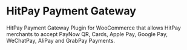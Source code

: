 # HitPay Payment Gateway
HitPay Payment Gateway Plugin for WooCommerce that allows HitPay merchants to accept 
PayNow QR, Cards, Apple Pay, Google Pay, WeChatPay, AliPay and GrabPay Payments.
